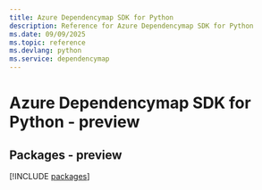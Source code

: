 ```yaml
---
title: Azure Dependencymap SDK for Python
description: Reference for Azure Dependencymap SDK for Python
ms.date: 09/09/2025
ms.topic: reference
ms.devlang: python
ms.service: dependencymap
---
```

# Azure Dependencymap SDK for Python - preview
## Packages - preview
[!INCLUDE [packages](dependencymap-index.md)]